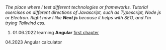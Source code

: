 *The place where I test different technologies or frameworks. Tutorial exercises on different directions of Javascript, such as Typescript, Node js or Electron. Right now I like **Next js** because it helps with SEO, and I'm trying Tailwind css.* 

1. 01.06.2022 learning **Angular** [first chapter](https://dornescum.github.io/Mihai-Dornescu/tutorials.html)

04.2023 Angular calculator
